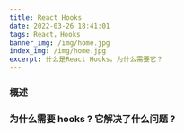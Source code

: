 ```yaml
---
title: React Hooks
date: 2022-03-26 18:41:01
tags: React，Hooks
banner_img: /img/home.jpg
index_img: /img/home.jpg
excerpt: 什么是React Hooks，为什么需要它？
---
```


### 概述

### 为什么需要 hooks ? 它解决了什么问题 ?

